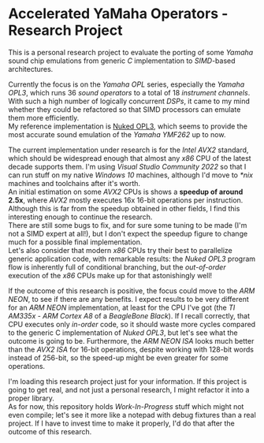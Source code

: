 # Accelerated YaMaha Operators - Research Project

This is a personal research project to evaluate the porting of some *Yamaha* sound chip emulations from generic *C* implementation to *SIMD*-based architectures.

Currently the focus is on the *Yamaha OPL* series, especially the *Yamaha OPL3*, which runs 36 *sound operators* to a total of 18 *instrument channels*.
With such a high number of logically concurrent *DSPs*, it came to my mind whether they could be refactored so that SIMD processors can emulate them more efficiently.<br/>
My reference implementation is [Nuked OPL3](https://github.com/nukeykt/Nuked-OPL3), which seems to provide the most accurate sound emulation of the *Yamaha YMF262* up to now.

The current implementation under research is for the *Intel AVX2* standard, which should be widespread enough that almost any *x86* CPU of the latest decade supports them.
I'm using *Visual Studio Community 2022* so that I can run stuff on my native *Windows 10* machines, although I'd move to *\*nix* machines and toolchains after it's worth.<br/>
An initial estimation on some *AVX2* CPUs is shows a **speedup of around 2.5x**, where *AVX2* mostly executes 16x 16-bit operations per instruction.
Although this is far from the speedup obtained in other fields, I find this interesting enough to continue the research.<br/>
There are still some bugs to fix, and for sure some tuning to be made (I'm not a SIMD expert at all!), but I don't expect the speedup figure to change much for a possible final implementation.<br/>
Let's also consider that modern *x86* CPUs try their best to parallelize generic application code, with remarkable results: the *Nuked OPL3* program flow is inherently full of conditional branching, but the *out-of-order* execution of the *x86* CPUs make up for that astonishingly well!

If the outcome of this research is positive, the focus could move to the *ARM NEON*, to see if there are any benefits.
I expect results to be very different for an *ARM NEON* implementation, at least for the CPU I've got (the *TI AM335x - ARM Cortex A8* of a *BeagleBone Black*).
If I recall correctly, that CPU executes only *in-order* code, so it should waste more cycles compared to the generic C implementation of *Nuked OPL3*, but let's see what the outcome is going to be.
Furthermore, the *ARM NEON ISA* looks much better than the *AVX2 ISA* for 16-bit operations, despite working with 128-bit words instead of 256-bit, so the speed-up might be even greater for some operations.

I'm loading this research project just for your information. If this project is going to get real, and not just a personal research, I might refactor it into a proper library.<br/>
As for now, this repository holds *Work-In-Progress* stuff which might not even compile; let's see it more like a notepad with debug fixtures than a real project.
If I have to invest time to make it properly, I'd do that after the outcome of this research.
